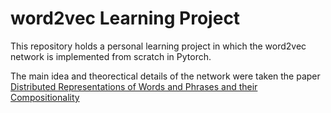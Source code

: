 # word2vec Learning Project

This repository holds a personal learning project in which the word2vec network is implemented from scratch in Pytorch. 

The main idea and theorectical details of the network were taken the paper [Distributed Representations of Words and Phrases
and their Compositionality](https://papers.nips.cc/paper/5021-distributed-representations-of-words-and-phrases-and-their-compositionality.pdf)
